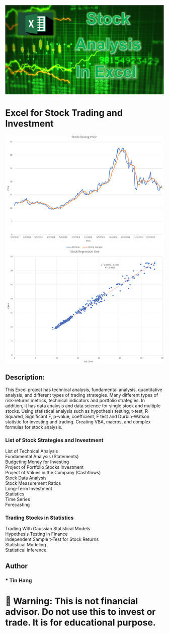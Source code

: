 <img src="Title_Excel.PNG">

# Excel for Stock Trading and Investment  

<img src="Excel_Chart.PNG">
<img src="Excel_RL.PNG">

## Description:
This Excel project has technical analysis, fundamental analysis, quantitative analysis, and different types of trading strategies. Many different types of risk-returns metrics, technical indicators and portfolio strategies. In addition, it has data analysis and data science for single stock and multiple stocks. Using statistical analysis such as hypothesis testing, t-test, R-Squared, Significant F, p-value, coefficient, F test and Durbin-Watson statistic for investing and trading. Creating VBA, macros, and complex formulas for stock analysis.    

### List of Stock Strategies and Investment  
List of Technical Analysis  
Fundamental Analysis (Statements)  
Budgeting Money for Investing  
Project of Portfolio Stocks Investment  
Project of Values in the Company (Cashflows)  
Stock Data Analysis  
Stock Measurement Ratios  
Long-Term Investment  
Statistics  
Time Series  
Forecasting  

### Trading Stocks in Statistics  
Trading With Gaussian Statistical Models  
Hypothesis Testing in Finance  
Independent Sample t-Test for Stock Returns  
Statistical Modeling  
Statistical Inference  


## Author
### * Tin Hang

# 🔴 Warning: This is not financial advisor.  Do not use this to invest or trade. It is for educational purpose. 
